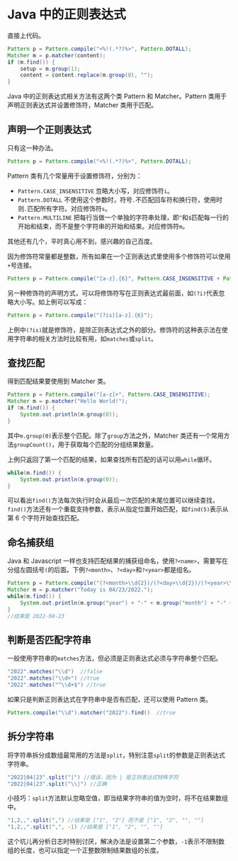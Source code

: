 # Java 中的正则表达式

直接上代码。

```java
Pattern p = Pattern.compile("<%!(.*?)%>", Pattern.DOTALL);
Matcher m = p.matcher(content);
if (m.find()) {
    setup = m.group(1);
    content = content.replace(m.group(0), "");
}
```

Java 中的正则表达式相关方法有这两个类 Pattern 和 Matcher。Pattern 类用于声明正则表达式并设置修饰符，Matcher 类用于匹配。

## 声明一个正则表达式

只有这一种办法。

```java
Pattern p = Pattern.compile("<%!(.*?)%>", Pattern.DOTALL);
```

Pattern 类有几个常量用于设置修饰符，分别为：

* `Pattern.CASE_INSENSITIVE` 忽略大小写，对应修饰符`i`。
* `Pattern.DOTALL` 不使用这个参数时，符号`.`不匹配回车符和换行符，使用时则`.`匹配所有字符。对应修饰符`s`。
* `Pattern.MULTILINE` 把每行当做一个单独的字符串处理，即`^`和`$`匹配每一行的开始和结束，而不是整个字符串的开始和结束。对应修饰符`m`。

其他还有几个，平时真心用不到，感兴趣的自己百度。

因为修饰符常量都是整数，所有如果在一个正则表达式里使用多个修饰符可以使用`+`号连接。

```java
Pattern p = Pattern.compile("[a-z].{6}", Pattern.CASE_INSENSITIVE + Pattern.DOTALL);
```

另一种修饰符的声明方式，可以将修饰符写在正则表达式最前面，如`(?i)`代表忽略大小写。如上例可以写成：

```java
Pattern p = Pattern.compile("(?is)[a-z].{6}");
```

上例中`(?is)`就是修饰符，是除正则表达式之外的部分。修饰符的这种表示法在使用字符串的相关方法时比较有用，如`matches`或`split`。

## 查找匹配

得到匹配结果要使用到 Matcher 类。

```java
Pattern p = Pattern.compile("[a-z]+", Pattern.CASE_INSENSITIVE);
Matcher m = p.matcher("Hello World!");
if (m.find()) {
    System.out.println(m.group(0));
}
```

其中`m.group(0)`表示整个匹配。除了`group`方法之外，Matcher 类还有一个常用方法`groupCount()`，用于获取每个匹配的分组结果数量。

上例只返回了第一个匹配的结果，如果查找所有匹配的话可以用`while`循环。

```java
while(m.find()) {
    System.out.println(m.group(0));
}
```

可以看出`find()`方法每次执行时会从最后一次匹配的末尾位置可以继续查找，`find()`方法还有一个重载支持参数，表示从指定位置开始匹配，如`find(5)`表示从第 6 个字符开始查找匹配。

## 命名捕获组

Java 和 Javascript 一样也支持匹配结果的捕获组命名，使用`?<name>`，需要写在分组左圆括号`(`的后面。下例`?<month>`、`?<day>`和`?<year>`都是组名。

```java
Pattern p = Pattern.compile("(?<month>\\d{2})/(?<day>\\d{2})/(?<year>\\d{4})");
Matcher m = p.matcher("Today is 04/23/2022.");
while(m.find()) {
    System.out.println(m.group("year") + "-" + m.group("month") + "-" + m.group("day"));
}
//结果是 2022-04-23
```

## 判断是否匹配字符串

一般使用字符串的`matches`方法，但必须是正则表达式必须与字符串整个匹配。

```java
"2022".matches("\\d")  //false
"2022".matches("\\d+") //true
"2022".matches("^\\d+$") //true
```

如果只是判断正则表达式在字符串中是否有匹配，还可以使用 Pattern 类。

```java
Pattern.compile("\\d").matcher("2022").find()  //true
```

## 拆分字符串

将字符串拆分成数组最常用的方法是`split`，特别注意`split`的参数是正则表达式字符串。

```java
"2022|04|23".split("|") //错误，因为 | 是正则表达式特殊字符
"2022|04|23".split("\\|") //正确
```

小技巧：`split`方法默认忽略空值，即当结果字符串的值为空时，将不在结果数组中。

```java
"1,2,,".split(",") //结果是 ["1", "2"] 而不是 ["1", "2", "", ""]
"1,2,,".split(",", -1) //结果是 ["1", "2", "", ""]
```

这个坑儿再分析日志时特别讨厌，解决办法是设置第二个参数，`-1`表示不限制数组的长度，也可以指定一个正整数限制结果数组的长度。